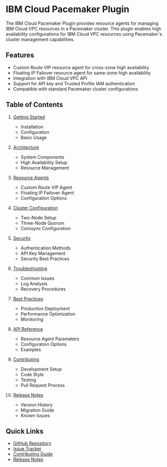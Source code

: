 # IBM Cloud Pacemaker Plugin

The IBM Cloud Pacemaker Plugin provides resource agents for managing IBM Cloud VPC resources in a Pacemaker cluster. This plugin enables high availability configurations for IBM Cloud VPC resources using Pacemaker's cluster management capabilities.

## Features

- Custom Route VIP resource agent for cross-zone high availability
- Floating IP Failover resource agent for same-zone high availability
- Integration with IBM Cloud VPC API
- Support for API key and Trusted Profile IAM authentication
- Compatible with standard Pacemaker cluster configurations

## Table of Contents

1. [Getting Started](Getting-Started.md)
   - Installation
   - Configuration
   - Basic Usage

2. [Architecture](Architecture.md)
   - System Components
   - High Availability Setup
   - Resource Management

3. [Resource Agents](Resource-Agents.md)
   - Custom Route VIP Agent
   - Floating IP Failover Agent
   - Configuration Options

4. [Cluster Configuration](Cluster-Configuration.md)
   - Two-Node Setup
   - Three-Node Quorum
   - Corosync Configuration

5. [Security](Security.md)
   - Authentication Methods
   - API Key Management
   - Security Best Practices

6. [Troubleshooting](Troubleshooting.md)
   - Common Issues
   - Log Analysis
   - Recovery Procedures

7. [Best Practices](Best-Practices.md)
   - Production Deployment
   - Performance Optimization
   - Monitoring

8. [API Reference](API-Reference.md)
   - Resource Agent Parameters
   - Configuration Options
   - Examples

9. [Contributing](Contributing.md)
   - Development Setup
   - Code Style
   - Testing
   - Pull Request Process

10. [Release Notes](Release-Notes.md)
    - Version History
    - Migration Guide
    - Known Issues

## Quick Links

- [GitHub Repository](https://github.com/gampel/ibm-cloud-pacemaker-plugin)
- [Issue Tracker](https://github.com/gampel/ibm-cloud-pacemaker-plugin/issues)
- [Contributing Guide](Contributing.md)
- [Release Notes](Release-Notes.md) 